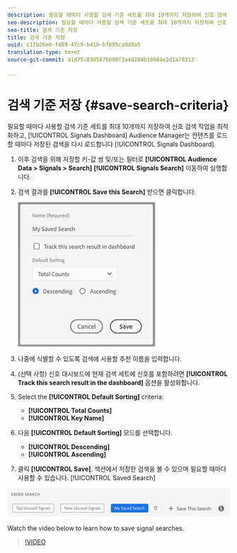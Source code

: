 ```yaml
---
description: 필요할 때마다 사용할 검색 기준 세트를 최대 10개까지 저장하여 신호 검색 작업을 최적화하고 대시보드에서 추적할 수 있습니다. Audience Manager는 대시보드를 로드할 때마다 저장된 검색을 다시 로드합니다.
seo-description: 필요할 때마다 사용할 검색 기준 세트를 최대 10개까지 저장하여 신호 검색 작업을 최적화하고 대시보드에서 추적할 수 있습니다. Audience Manager는 대시보드를 로드할 때마다 저장된 검색을 다시 로드합니다.
seo-title: 검색 기준 저장
title: 검색 기준 저장
uuid: c17b26e0-f489-47c9-b41b-bf895ca9d8a5
translation-type: tm+mt
source-git-commit: a1d75c83d5876090f3a4d284b18984e2d1a70313

---
```



# 검색 기준 저장 {#save-search-criteria}

필요할 때마다 사용할 검색 기준 세트를 최대 10개까지 저장하여 신호 검색 작업을 최적화하고, [!UICONTROL Signals Dashboard] Audience Manager는 컨텐츠를 로드할 때마다 저장된 검색을 다시 로드합니다 [!UICONTROL Signals Dashboard].

1. 이후 검색을 위해 저장할 키-값 쌍 및/또는 필터로 **[!UICONTROL Audience Data > Signals > Search]** **[!UICONTROL Signals Search]** 이동하여 실행합니다.
1. 검색 결과를 **[!UICONTROL Save this Search]** 받으면 클릭합니다.

   ![단계 결과](assets/save-search-criteria.png)
1. 나중에 식별할 수 있도록 검색에 사용할 추천 이름을 입력합니다.
1. (선택 사항) 신호 대시보드에 현재 검색 세트에 신호를 포함하려면 **[!UICONTROL Track this search result in the dashboard]** 옵션을 활성화합니다.
1. Select the **[!UICONTROL Default Sorting]** criteria:
   * **[!UICONTROL Total Counts]**
   * **[!UICONTROL Key Name]**
1. 다음 **[!UICONTROL Default Sorting]** 모드를 선택합니다.
   * **[!UICONTROL Descending]**
   * **[!UICONTROL Ascending]**
1. 클릭 **[!UICONTROL Save]**. 섹션에서 저장한 검색을 볼 수 있으며 필요할 때마다 사용할 수 있습니다. [!UICONTROL Saved Search]

![저장된 검색](assets/saved-search.png)

Watch the video below to learn how to save signal searches.

>[!VIDEO](https://video.tv.adobe.com/v/25147/?captions=kor)
